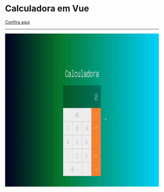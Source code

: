 <h1>Calculadora em Vue</h1>
<a href="https://calculadora-vue-tau.vercel.app/"> Confira aqui </a>
<hr/>
<img src="./public/readmeGif.gif" width="900" height="500"/>
